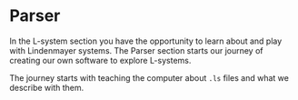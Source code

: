 # Parser
In the L-system section you have the opportunity to learn about and play with
Lindenmayer systems. The Parser section starts our journey of creating our own
software to explore L-systems.

The journey starts with teaching the computer about `.ls` files and what we
describe with them. 
